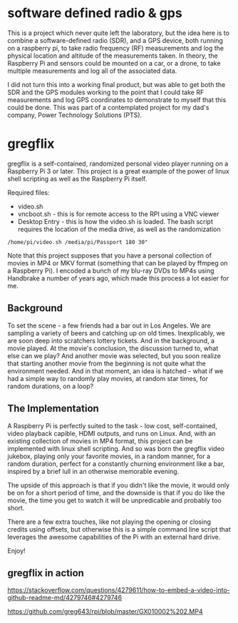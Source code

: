 # software defined radio & gps

This is a project which never quite left the laboratory, but the idea here is to combine a software-defined radio (SDR), and a GPS device, both running on a raspberry pi, to take radio frequency (RF) measurements and log the physical location and altitude of the measurements taken. In theory, the Raspberry Pi and sensors could be mounted on a car, or a drone, to take multiple measurements and log all of the associated data.

I did not turn this into a working final product, but was able to get both the SDR and the GPS modules working to the point that I could take RF measurements and log GPS coordinates to demonstrate to myself that this could be done. This was part of a contemplated project for my dad's company, Power Technology Solutions (PTS).

# gregflix

gregflix is a self-contained, randomized personal video player running on a Raspberry Pi 3 or later. This project is a great example of the power of linux shell scripting as well as the Raspberry Pi itself. 

Required files:
* video.sh
* vncboot.sh - this is for remote access to the RPI using a VNC viewer
* Desktop Entry - this is how the video.sh is loaded. The bash script requires the location of the media drive, as well as the randomization

```
/home/pi/video.sh /media/pi/Passport 180 30"
```

Note that this project supposes that you have a personal collection of movies in MP4 or MKV format (something that can be played by ffmpeg on a Raspberry Pi). I encoded a bunch of my blu-ray DVDs to MP4s using Handbrake a number of years ago, which made this process a lot easier for me.

## Background 

To set the scene - a few friends had a bar out in Los Angeles. We are sampling a variety of beers and catching up on old times. Inexplicably, we are soon deep into scratchers lottery tickets. And in the background, a movie played. At the movie's conclusion, the discussion turned to, what else can we play? And another movie was selected, but you soon realize that starting another movie from the beginning is not quite what the environment needed. And in that moment, an idea is hatched - what if we had a simple way to randomly play movies, at random star times, for random durations, on a loop? 

## The Implementation

A Raspberry Pi is perfectly suited to the task - low cost, self-contained, video playback capible, HDMI outputs, and runs on Linux. And, with an existing collection of movies in MP4 format, this project can be implemented with linux shell scripting. And so was born the gregflix  video jukebox, playing only your favorite movies, in a random manner, for a random duration, perfect for a constantly churning environment like a bar, inspired by a brief lull in an otherwise memorable evening.

The upside of this approach is that if you didn't like the movie, it would only be on for a short period of time, and the downside is that if you do like the movie, the time you get to watch it will be unpredicable and probably too short. 

There are a few extra touches, like not playing the opening or closing credits using offsets, but otherwise this is a simple command line script that leverages the awesome capabilities of the Pi with an external hard drive. 

Enjoy!

## gregflix in action

https://stackoverflow.com/questions/4279611/how-to-embed-a-video-into-github-readme-md/4279746#4279746
    
https://github.com/greg643/rpi/blob/master/GX010002%202.MP4
